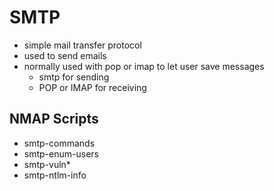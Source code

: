
# SMTP
* simple mail transfer protocol
* used to send emails
* normally used with pop or imap to let user save messages
  * smtp for sending
  * POP or IMAP for receiving

## NMAP Scripts
* smtp-commands
* smtp-enum-users
* smtp-vuln*
* smtp-ntlm-info

